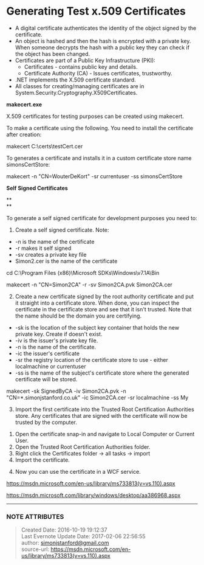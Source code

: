 # Generating Test x.509 Certificates

  * A digital certificate authenticates the identity of the object signed by the certificate. 
  * An object is hashed and then the hash is encrypted with a private key. When someone decrypts the hash with a public key they can check if the object has been changed.
  * Certificates are part of a Public Key Infrastructure (PKI): 
    * Certificates - contains public key and details.
    * Certificate Authority (CA) - Issues certificates, trustworthy.
  * .NET implements the X.509 certificate standard.
  * All classes for creating/managing certificates are in System.Security.Cryptography.X509Certificates.

  

 **makecert.exe**

X.509 certificates for testing purposes can be created using makecert.  

  

To make a certificate using the following. You need to install the certificate
after creation:

  

makecert C:\certs\testCert.cer

  

To generates a certificate and installs it in a custom certificate store name
simonsCertStore:

  

makecert -n "CN=WouterDeKort" -sr currentuser -ss simonsCertStore

  

  

 **Self Signed Certificates**

 **  
**

To generate a self signed certificate for development purposes you need to:

  

1) Create a self signed certificate. Note:

  * -n is the name of the certificate
  * -r makes it self signed
  * -sv creates a private key file 
  * Simon2.cer is the name of the certificate

  

cd C:\Program Files (x86)\Microsoft SDKs\Windows\v7.1A\Bin

makecert -n "CN=Simon2CA" -r -sv Simon2CA.pvk Simon2CA.cer

  

2) Create a new certificate signed by the root authority certificate and put
it straight into a certificate store. When done, you can inspect the
certificate in the certificate store and see that it isn't trusted. Note that
the name should be the domain you are certifying.

  * -sk is the location of the subject key container that holds the new private key. Create if doesn't exist.
  * -iv is the issuer's private key file.
  * -n is the name of the certificate.
  * -ic the issuer's certificate
  * -sr the registry location of the certificate store to use - either localmachine or currentuser
  * -ss is the name of the subject's certificate store where the generated certificate will be stored.

  

makecert -sk SignedByCA -iv Simon2CA.pvk -n "CN=*.simonjstanford.co.uk" -ic
Simon2CA.cer -sr localmachine -ss My

  

3) Import the first certificate into the Trusted Root Certification
Authorities store. Any certificates that are signed with the certificate will
now be trusted by the computer.

  1. Open the certificate snap-in and navigate to Local Computer or Current User.
  2. Open the Trusted Root Certification Authorities folder.
  3. Right click the Certificates folder -> all tasks -> import
  4. Import the certificate.

  

4) Now you can use the certificate in a WCF service.

  

<https://msdn.microsoft.com/en-us/library/ms733813(v=vs.110).aspx>

<https://msdn.microsoft.com/library/windows/desktop/aa386968.aspx>

  


---
### NOTE ATTRIBUTES
>Created Date: 2016-10-19 19:12:37  
>Last Evernote Update Date: 2017-02-06 22:56:55  
>author: simonjstanford@gmail.com  
>source-url: https://msdn.microsoft.com/en-us/library/ms733813(v=vs.110).aspx  
<!--stackedit_data:
eyJoaXN0b3J5IjpbLTY3MDU2Mjk5MV19
-->